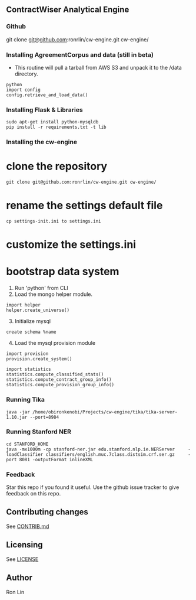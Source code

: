 ## ContractWiser Analytical Engine

### Github

git clone git@github.com:ronrlin/cw-engine.git cw-engine/

### Installing AgreementCorpus and data (still in beta)
* This routine will pull a tarball from AWS S3 and unpack it to the /data directory.

```
python
import config
config.retrieve_and_load_data()
```

### Installing Flask & Libraries

```
sudo apt-get install python-mysqldb
pip install -r requirements.txt -t lib
```

### Installing the cw-engine

# clone the repository
```git clone git@github.com:ronrlin/cw-engine.git cw-engine/```

# rename the settings default file
```cp settings-init.ini to settings.ini```

# customize the settings.ini

# bootstrap data system
1. Run 'python' from CLI
2. Load the mongo helper module.

```
import helper
helper.create_universe()
```

3. Initialize mysql
```
create schema %name
```

4. Load the mysql provision module
```
import provision
provision.create_system()

import statistics
statistics.compute_classified_stats()
statistics.compute_contract_group_info()
statistics.compute_provision_group_info()
```
### Running Tika
```
java -jar /home/obironkenobi/Projects/cw-engine/tika/tika-server-1.10.jar --port=8984
```

### Running Stanford NER
```
cd STANFORD_HOME
java -mx1000m -cp stanford-ner.jar edu.stanford.nlp.ie.NERServer     -loadClassifier classifiers/english.muc.7class.distsim.crf.ser.gz     -port 8081 -outputFormat inlineXML
```

### Feedback
Star this repo if you found it useful. Use the github issue tracker to give
feedback on this repo.

## Contributing changes
See [CONTRIB.md](CONTRIB.md)

## Licensing
See [LICENSE](LICENSE)

## Author
Ron Lin